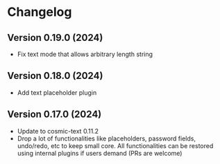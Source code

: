 # Changelog 

## Version 0.19.0 (2024)

- Fix text mode that allows arbitrary length string

## Version 0.18.0 (2024)

- Add text placeholder plugin

## Version 0.17.0 (2024)

- Update to cosmic-text 0.11.2
- Drop a lot of functionalities like placeholders, password fields, undo/redo, etc to keep small core. All functionalities can be restored using internal plugins if users demand (PRs are welcome)

